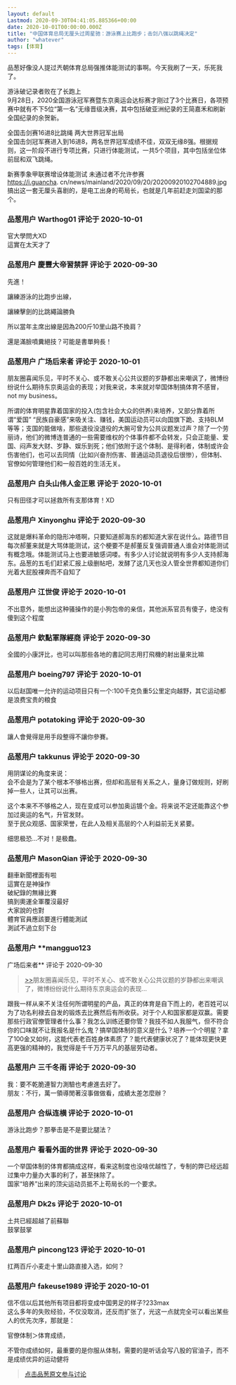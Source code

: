 ```yaml
---
layout: default
Lastmod: 2020-09-30T04:41:05.885366+00:00
date: 2020-10-01T00:00:00.000Z
title: "中国体育总局无厘头过周星驰：游泳赛上比跑步；击剑八强以跳绳决定"
author: "whatever"
tags: [体育]
---
```


品葱好像没人提过兲朝体育总局强推体能测试的事啊。今天我刷了一天，乐死我了。  
  
游泳破记录者败在了长跑上  
9月28日，2020全国游泳冠军赛暨东京奥运会达标赛才刚过了3个比赛日，各项预赛中就有不下5位“第一名”无缘晋级决赛，其中包括破亚洲纪录的王简嘉禾和刷新全国纪录的余贺新。  
  
  
全国击剑赛16进8比跳绳 两大世界冠军出局  
全国击剑冠军赛进入到16进8，两名世界冠军成绩不佳，双双无缘8强。根据规则，这一阶段不进行专项比赛，只进行体能测试，一共5个项目，其中包括坐位体前屈和双飞跳绳。  
  
新赛季象甲联赛增设体能测试 未通过者不允许参赛  
https://i.guancha. cn/news/mainland/2020/09/20/20200920102704889.jpg  
搞出这一套无厘头喜剧的，是电工出身的苟局长，也就是几年前赶走刘国梁的那个。

            
### 品葱用户 **Warthog01** 评论于 2020-10-01
        
官大學問大XD  
這實在太天才了
        


            
### 品葱用户 **慶豐大帝習禁評** 评论于 2020-09-30
        
先進！   
  
讓練游泳的比跑步出線，  
  
讓練擊劍的比跳繩論勝負  
  
所以當年主席出線是因為200斤10里山路不換肩？  
  
還是滿臉噴糞絕技？可能是書單夠長！
        


            
### 品葱用户 **广场后来者** 评论于 2020-10-01
        
朋友圈喜闻乐见，平时不关心、或不敢关心公共议题的岁静都出来嘲讽了，微博纷纷说什么期待东京奥运会的表现；对我来说，本来就对举国体制搞体育不感冒，not my business。  
  
所谓的体育明星靠着国家的投入(包含社会大众的供养)来培养，又部分靠着所谓“爱国” “民族自豪感”来吸关注、赚钱，美国运动员可以向国旗下跪、支持BLM等等；支国的能做啥，那些退役没退役的大腕可曾为公共议题发过声？除了一个劳丽诗，他们的微博连普通的一些需要维权的个体事件都不会转发，只会正能量、爱国、闷声发大财、岁静、娱乐到死；他们依附于这个体制、是得利者，体制或许会伤害他们，也可以去同情（比如兴奋剂伤害、普通运动员退役后很惨），但体制、官僚如何管理他们和一般百姓的生活无关。
        


            
### 品葱用户 **白头山伟人金正恩** 评论于 2020-10-01
        
只有田径才可以拯救所有支那体育！XD
        


            
### 品葱用户 **Xinyonghu** 评论于 2020-09-30
        
这就是爆料革命的隐形冲塔啊，只要知道郝海东的都知道大家在说什么。路德节目每次郝董来就是大骂体能测试，这个梗要不是郝董反复强调普通人谁会对体能测试有概念哦。体能测试马上也要进敏感词喽。有多少人讨论就说明有多少人支持郝海东。品葱的五毛们赶紧汇报上级删帖吧，发酵了这几天也没人管全世界都知道你们光着大屁股裸奔而不自知了
        


            
### 品葱用户 **江世俊** 评论于 2020-10-01
        
不出意外，能想出这种骚操作的是小狗包帝的亲信，其他派系官员有傻子，绝没有傻到这个程度
        


            
### 品葱用户 **欽點軍隊經商** 评论于 2020-09-30
        
全國的小康評比，也可以叫那些各地的書記同志用打飛機的射出量來比嘛
        


            
### 品葱用户 **boeing797** 评论于 2020-10-01
        
以后赵国唯一允许的运动项目只有一个:100千克负重5公里定向越野，其它运动都是浪费宝贵的粮食
        


            
### 品葱用户 **potatoking** 评论于 2020-09-30
        
讓人會覺得是用手段整得不讓你參賽。
        


            
### 品葱用户 **takkunus** 评论于 2020-09-30
        
用阴谋论的角度来说：  
会不会是为了某个根本不够格出赛，但却和高层有关系之人，量身订做规则，好刷掉一些人，让其可以出赛。  
  
这个本来不不够格之人，现在变成可以参加奥运镀个金。将来说不定还能靠这个参加过奥运的名气，升官发财。  
至于民众观感、国家荣誉，在此人及相关高层的个人利益前无关紧要。  
  
细思极恐…不对！是极蠢。
        


            
### 品葱用户 **MasonQian** 评论于 2020-09-30
        
翻車新聞裡面有啦  
這實在是神操作  
破紀錄的無緣比賽  
搞到奧運全軍覆沒最好  
大家說的也對  
體育官員應該要進行體能測試  
測試不過立刻下台
        


            
### 品葱用户 **mangguo123 
广场后来者** 评论于 2020-09-30
        
> [\>>]( "/article/item_id-506588#")朋友圈喜闻乐见，平时不关心、或不敢关心公共议题的岁静都出来嘲讽了，微博纷纷说什么期待东京奥运会的表现...

跟我一样从来不关注任何所谓明星的产品，真正的体育是自下而上的，老百姓可以为了功名利禄去自发的锻炼去比赛然后有所收获。对于个人和国家都是双赢。需要那些行政官僚管理者什么事？我怎么训练还要你管？我技不如人我服气，但不符合你的口味就不让我报名是什么鬼？搞举国体制的意义是什么？培养一个个明星？拿了100金又如何，这能代表老百姓身体素质了？能代表健康状况了？能体现更快更高更强的精神的，我觉得是千千万万平凡的基层劳动者。
        


            
### 品葱用户 **三千冬雨** 评论于 2020-09-30
        
我：要不乾脆連智力測驗也考慮進去好了。  
朋友：不行，萬一領導閒著沒事做做看，成績太差怎麼辦？
        


            
### 品葱用户 **合纵连横** 评论于 2020-10-01
        
游泳比跑步？那拳击是不是要比腿法？
        


            
### 品葱用户 **看看外面的世界** 评论于 2020-09-30
        
一个举国体制的体育都搞成这样，看来这制度也没啥优越性了，专制的弊已经远超过集中力量办大事的利了，甚至抹除了。  
国家“培养”出来的顶尖运动员抵不上苟局长的一个要求。
        


            
### 品葱用户 **Dk2s** 评论于 2020-10-01
        
土共已經超越了前蘇聯  
鼓掌鼓掌
        


            
### 品葱用户 **pincong123** 评论于 2020-10-01
        
扛两百斤小麦走十里山路直接入选，如何？
        


            
### 品葱用户 **fakeuse1989** 评论于 2020-10-01
        
信不信以后其他所有项目都将变成中国男足的样子?233max  
这么多年的失败经验，不仅没取消，还反而扩张了，光这一点就完全可以看出某些人的优先次序，那就是：  
  
官僚体制＞体育成绩，  
  
不管你成绩如何，最重要的是你服从体制，需要的是听话会写八股的官油子，而不是成绩优异的运动健将
        






> [点击品葱原文参与讨论](https://pincong.rocks/article/24585)

